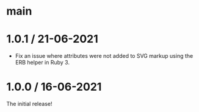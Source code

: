 # main

# 1.0.1 / 21-06-2021

* Fix an issue where attributes were not added to SVG markup using the ERB helper in Ruby 3.

# 1.0.0 / 16-06-2021

The initial release!
